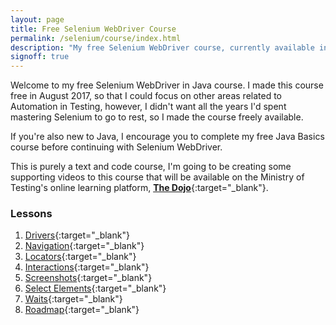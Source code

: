 ```yaml
---
layout: page
title: Free Selenium WebDriver Course
permalink: /selenium/course/index.html
description: "My free Selenium WebDriver course, currently available in Java"
signoff: true
---
```

Welcome to my free Selenium WebDriver in Java course. I made this course free in August 2017, so that I could focus on other areas related to Automation in Testing, however, I didn't want all the years I'd spent mastering Selenium to go to rest, so I made the course freely available.

If you're also new to Java, I encourage you to complete my free Java Basics course before continuing with Selenium WebDriver. 

This is purely a text and code course, I'm going to be creating some supporting videos to this course that will be available on the Ministry of Testing's online learning platform, [**The Dojo**](https://dojo.ministryoftesting.com){:target="_blank"}.

### Lessons

1. [Drivers](../lessons/drivers){:target="_blank"}
2. [Navigation](../lessons/navigation){:target="_blank"}
3. [Locators](../lessons/locators){:target="_blank"}
4. [Interactions](../lessons/interactions){:target="_blank"}
5. [Screenshots](../lessons/screenshots){:target="_blank"}
6. [Select Elements](../lessons/selectelements){:target="_blank"}
7. [Waits](../lessons/waits){:target="_blank"}
8. [Roadmap](../lessons/roadmap){:target="_blank"}